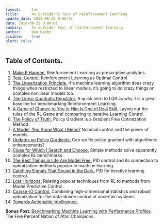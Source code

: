 ```yaml
---
layout:     toc
title:      An Outsider's Tour of Reinforcement Learning
update_date: 2018-06-25 0:00:01
date: 2018-06-25 0:00:01
summary:    An outsider tour of reinforcement learning
author:     Ben Recht
visible:    true
blurb: false
---
```


## Table of Contents.

1. [Make It Happen.](/2018/01/29/taxonomy/) Reinforcement Learning as prescriptive analytics.
2. [Total Control.](http://archives.argmin.net/2018/02/01/control-tour/) Reinforcement Learning as Optimal Control.
3. [The Linearization Principle.](http://archives.argmin.net/2018/02/05/linearization/) If a machine learning algorithm does crazy things when restricted to linear models, it’s going to do crazy things on complex nonlinear models too.
4. [The Linear Quadratic Regulator.](http://archives.argmin.net/2018/02/08/lqr/) A quick intro to LQR as why it is a great baseline for benchmarking Reinforcement Learning.
5. [A Game of Chance to You to Him Is One of Real Skill.](http://archives.argmin.net/2018/02/14/rl-game/) Laying out the rules of the RL Game and comparing to Iterative Learning Control.
6. [The Policy of Truth.](http://archives.argmin.net/2018/02/20/reinforce/) Policy Gradient is a Gradient Free Optimization Method.
7. [A Model, You Know What I Mean?](http://archives.argmin.net/2018/02/26/nominal/) Nominal control and the power of models.
8. [Updates on Policy Gradients.](http://archives.argmin.net/2018/03/13/pg-saga/) Can we fix policy gradient with algorithmic enhancements?
9. [Clues for Which I Search and Choose.](http://archives.argmin.net/2018/03/20/mujocoloco/) Simple methods solve apparently complex RL benchmarks.
10. [The Best Things in Life Are Model Free.](http://archives.argmin.net/2018/04/19/pid/) PID control and its connection to optimization methods popular in machine learning.
11. [Catching Signals That Sound in the Dark.](http://archives.argmin.net/2018/04/24/ilc/) PID for iterative learning control.
12. [Lost Horizons.](http://archives.argmin.net/2018/05/02/adp/) Relating popular techniques from RL to methods from Model Predictive Control.
13. [Coarse-ID Control.](http://archives.argmin.net/2018/05/11/coarse-id-control/) Combining high-dimensional statistics and robust optimization for the data-driven control of uncertain systems.
14. [Towards Actionable Intelligence.](http://archives.argmin.net/2018/06/25/rl-tour-fin/)

**Bonus Post:** [Benchmarking Machine Learning with Performance Profiles](http://archives.argmin.net/2018/03/26/performance-profiles). The Five Percent Nation of Atari Champions.
